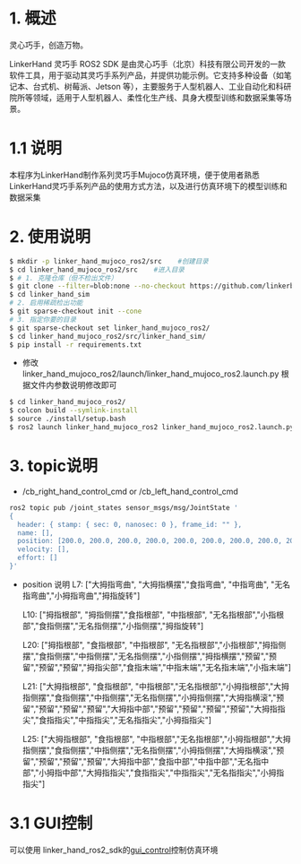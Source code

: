 # 1. **概述**

灵心巧手，创造万物。

LinkerHand 灵巧手 ROS2 SDK 是由灵心巧手（北京）科技有限公司开发的一款软件工具，用于驱动其灵巧手系列产品，并提供功能示例。它支持多种设备（如笔记本、台式机、树莓派、Jetson 等），主要服务于人型机器人、工业自动化和科研院所等领域，适用于人型机器人、柔性化生产线、具身大模型训练和数据采集等场景。

# 1.1 **说明**
本程序为LinkerHand制作系列灵巧手Mujoco仿真环境，便于使用者熟悉LinkerHand灵巧手系列产品的使用方式方法，以及进行仿真环境下的模型训练和数据采集

# 2. **使用说明**
```bash
$ mkdir -p linker_hand_mujoco_ros2/src    #创建目录
$ cd linker_hand_mujoco_ros2/src    #进入目录
$ # 1. 克隆仓库（但不检出文件）
$ git clone --filter=blob:none --no-checkout https://github.com/linkerbotai/linker_hand_sim.git
$ cd linker_hand_sim
# 2. 启用稀疏检出功能
$ git sparse-checkout init --cone
# 3. 指定你要的目录
$ git sparse-checkout set linker_hand_mujoco_ros2/
$ cd linker_hand_mujoco_ros2/src/linker_hand_sim/
$ pip install -r requirements.txt
```
- 修改linker_hand_mujoco_ros2/launch/linker_hand_mujoco_ros2.launch.py
根据文件内参数说明修改即可
```bash
$ cd linker_hand_mujoco_ros2/
$ colcon build --symlink-install
$ source ./install/setup.bash
$ ros2 launch linker_hand_mujoco_ros2 linker_hand_mujoco_ros2.launch.py
```

# 3. **topic说明**
- /cb_right_hand_control_cmd or /cb_left_hand_control_cmd
```bash
ros2 topic pub /joint_states sensor_msgs/msg/JointState '
{
  header: { stamp: { sec: 0, nanosec: 0 }, frame_id: "" },
  name: [],
  position: [200.0, 200.0, 200.0, 200.0, 200.0, 200.0, 200.0, 200.0, 200.0, 200.0],
  velocity: [],
  effort: []
}'

```
- position 说明
  L7:  ["大拇指弯曲", "大拇指横摆","食指弯曲", "中指弯曲", "无名指弯曲","小拇指弯曲","拇指旋转"]

  L10: ["拇指根部", "拇指侧摆","食指根部", "中指根部", "无名指根部","小指根部","食指侧摆","无名指侧摆","小指侧摆","拇指旋转"]

  L20: ["拇指根部", "食指根部", "中指根部", "无名指根部","小指根部","拇指侧摆","食指侧摆","中指侧摆","无名指侧摆","小指侧摆","拇指横摆","预留","预留","预留","预留","拇指尖部","食指末端","中指末端","无名指末端","小指末端"]

  L21: ["大拇指根部", "食指根部", "中指根部","无名指根部","小拇指根部","大拇指侧摆","食指侧摆","中指侧摆","无名指侧摆","小拇指侧摆","大拇指横滚","预留","预留","预留","预留","大拇指中部","预留","预留","预留","预留","大拇指指尖","食指指尖","中指指尖","无名指指尖","小拇指指尖"]

  L25: ["大拇指根部", "食指根部", "中指根部","无名指根部","小拇指根部","大拇指侧摆","食指侧摆","中指侧摆","无名指侧摆","小拇指侧摆","大拇指横滚","预留","预留","预留","预留","大拇指中部","食指中部","中指中部","无名指中部","小拇指中部","大拇指指尖","食指指尖","中指指尖","无名指指尖","小拇指指尖"]

# 3.1 **GUI控制**
可以使用 linker_hand_ros2_sdk的[gui_control](https://github.com/linkerbotai/linker_hand_ros2_sdk/blob/main/README_CN.md)控制仿真环境
